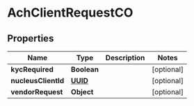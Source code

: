 
# AchClientRequestCO

## Properties
Name | Type | Description | Notes
------------ | ------------- | ------------- | -------------
**kycRequired** | **Boolean** |  |  [optional]
**nucleusClientId** | [**UUID**](UUID.md) |  |  [optional]
**vendorRequest** | **Object** |  |  [optional]



